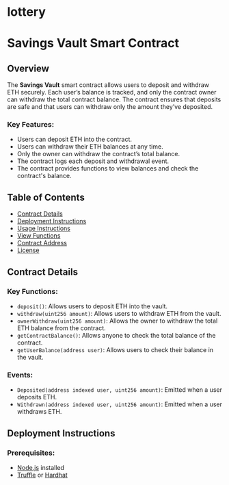 # lottery
# Savings Vault Smart Contract

## Overview

The **Savings Vault** smart contract allows users to deposit and withdraw ETH securely. Each user’s balance is tracked, and only the contract owner can withdraw the total contract balance. The contract ensures that deposits are safe and that users can withdraw only the amount they’ve deposited.

### Key Features:
- Users can deposit ETH into the contract.
- Users can withdraw their ETH balances at any time.
- Only the owner can withdraw the contract’s total balance.
- The contract logs each deposit and withdrawal event.
- The contract provides functions to view balances and check the contract's balance.

## Table of Contents
- [Contract Details](#contract-details)
- [Deployment Instructions](#deployment-instructions)
- [Usage Instructions](#usage-instructions)
- [View Functions](#view-functions)
- [Contract Address](#contract-address)
- [License](#license)

## Contract Details

### Key Functions:
- `deposit()`: Allows users to deposit ETH into the vault.
- `withdraw(uint256 amount)`: Allows users to withdraw ETH from the vault.
- `ownerWithdraw(uint256 amount)`: Allows the owner to withdraw the total ETH balance from the contract.
- `getContractBalance()`: Allows anyone to check the total balance of the contract.
- `getUserBalance(address user)`: Allows users to check their balance in the vault.

### Events:
- `Deposited(address indexed user, uint256 amount)`: Emitted when a user deposits ETH.
- `Withdrawn(address indexed user, uint256 amount)`: Emitted when a user withdraws ETH.

## Deployment Instructions

### Prerequisites:
- [Node.js](https://nodejs.org/) installed
- [Truffle](https://www.trufflesuite.com/truffle) or [Hardhat](https://hardhat.org/)
